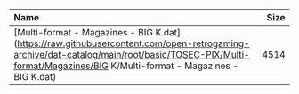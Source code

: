 |Name|Size|
|:---|---:|
|[Multi-format - Magazines - BIG K.dat](https://raw.githubusercontent.com/open-retrogaming-archive/dat-catalog/main/root/basic/TOSEC-PIX/Multi-format/Magazines/BIG K/Multi-format - Magazines - BIG K.dat)|4514|
